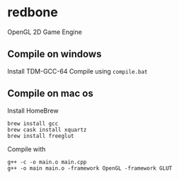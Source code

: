 # redbone
OpenGL 2D Game Engine


## Compile on windows
Install TDM-GCC-64
Compile using ```compile.bat```

## Compile on mac os
Install HomeBrew

```
brew install gcc
brew cask install xquartz
brew install freeglut
```

Compile with
```
g++ -c -o main.o main.cpp
g++ -o main main.o -framework OpenGL -framework GLUT
```